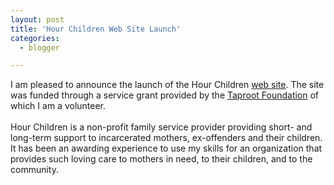 ```yaml
---
layout: post
title: 'Hour Children Web Site Launch'
categories:
  - blogger

---
```


I am pleased to announce the launch of the Hour Children <a href="http://www.hourchildren.org/">web site</a>.  The site was funded through a service grant provided by the <a href="http://www.taprootfoundation.org/">Taproot Foundation</a> of which I am a volunteer.
<br />
<br />Hour Children is a non-profit family service provider providing short- and long-term support to incarcerated mothers, ex-offenders and their children.  It has been an awarding experience to use my skills for an organization that provides such loving care to mothers in need, to their children, and to the community.
